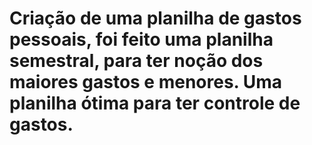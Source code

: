 # Criação de uma planilha de gastos pessoais, foi feito uma planilha semestral, para ter noção dos maiores gastos e menores. Uma planilha ótima para ter controle de gastos.    